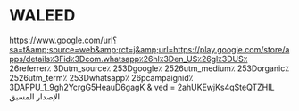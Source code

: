 # WALEED
https://www.google.com/url؟sa=t&amp;source=web&amp;rct=j&amp;url=https://play.google.com/store/apps/details٪3Fid٪3Dcom.whatsapp٪26hl٪3Den_US٪26gl٪3DUS٪ 26referrer٪ 3Dutm_source٪ 253Dgoogle٪ 2526utm_medium٪ 253Dorganic٪ 2526utm_term٪ 253Dwhatsapp٪ 26pcampaignid٪ 3DAPPU_1_9gh2YcrgG5HeauD6gagK &amp; ved = 2ahUKEwjKs4qSteQTZHIL الإصدار المسبق
